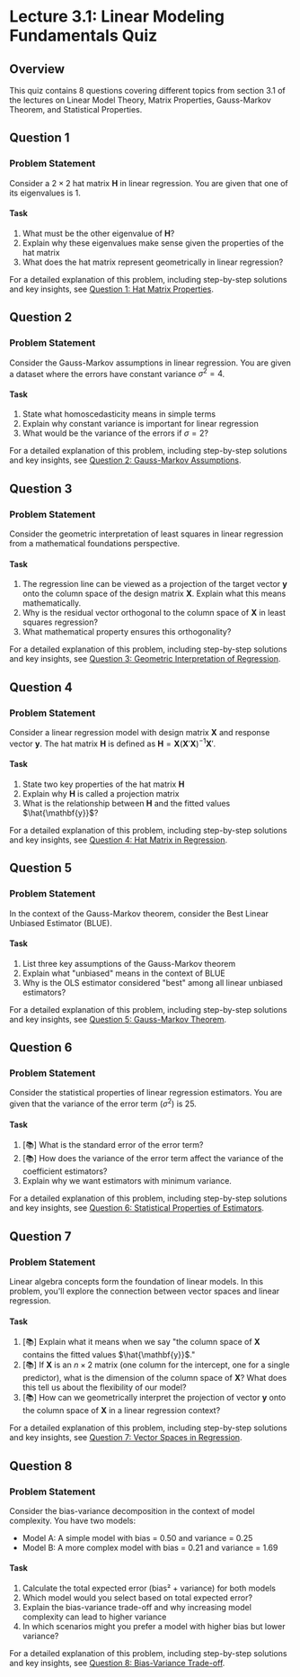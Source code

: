# Lecture 3.1: Linear Modeling Fundamentals Quiz

## Overview
This quiz contains 8 questions covering different topics from section 3.1 of the lectures on Linear Model Theory, Matrix Properties, Gauss-Markov Theorem, and Statistical Properties.

## Question 1

### Problem Statement
Consider a $2 \times 2$ hat matrix $\mathbf{H}$ in linear regression. You are given that one of its eigenvalues is 1.

#### Task
1. What must be the other eigenvalue of $\mathbf{H}$?
2. Explain why these eigenvalues make sense given the properties of the hat matrix
3. What does the hat matrix represent geometrically in linear regression?

For a detailed explanation of this problem, including step-by-step solutions and key insights, see [Question 1: Hat Matrix Properties](L3_1_1_explanation.md).

## Question 2

### Problem Statement
Consider the Gauss-Markov assumptions in linear regression. You are given a dataset where the errors have constant variance $\sigma^2 = 4$.

#### Task
1. State what homoscedasticity means in simple terms
2. Explain why constant variance is important for linear regression
3. What would be the variance of the errors if $\sigma = 2$?

For a detailed explanation of this problem, including step-by-step solutions and key insights, see [Question 2: Gauss-Markov Assumptions](L3_1_2_explanation.md).

## Question 3

### Problem Statement
Consider the geometric interpretation of least squares in linear regression from a mathematical foundations perspective.

#### Task
1. The regression line can be viewed as a projection of the target vector $\mathbf{y}$ onto the column space of the design matrix $\mathbf{X}$. Explain what this means mathematically.
2. Why is the residual vector orthogonal to the column space of $\mathbf{X}$ in least squares regression?
3. What mathematical property ensures this orthogonality?

For a detailed explanation of this problem, including step-by-step solutions and key insights, see [Question 3: Geometric Interpretation of Regression](L3_1_3_explanation.md).

## Question 4

### Problem Statement
Consider a linear regression model with design matrix $\mathbf{X}$ and response vector $\mathbf{y}$. The hat matrix $\mathbf{H}$ is defined as $\mathbf{H} = \mathbf{X}(\mathbf{X}'\mathbf{X})^{-1}\mathbf{X}'$.

#### Task
1. State two key properties of the hat matrix $\mathbf{H}$
2. Explain why $\mathbf{H}$ is called a projection matrix
3. What is the relationship between $\mathbf{H}$ and the fitted values $\hat{\mathbf{y}}$?

For a detailed explanation of this problem, including step-by-step solutions and key insights, see [Question 4: Hat Matrix in Regression](L3_1_4_explanation.md).

## Question 5

### Problem Statement
In the context of the Gauss-Markov theorem, consider the Best Linear Unbiased Estimator (BLUE).

#### Task
1. List three key assumptions of the Gauss-Markov theorem
2. Explain what "unbiased" means in the context of BLUE
3. Why is the OLS estimator considered "best" among all linear unbiased estimators?

For a detailed explanation of this problem, including step-by-step solutions and key insights, see [Question 5: Gauss-Markov Theorem](L3_1_5_explanation.md).

## Question 6

### Problem Statement
Consider the statistical properties of linear regression estimators. You are given that the variance of the error term ($\sigma^2$) is 25.

#### Task
1. [📚] What is the standard error of the error term?
2. [📚] How does the variance of the error term affect the variance of the coefficient estimators?
3. Explain why we want estimators with minimum variance.

For a detailed explanation of this problem, including step-by-step solutions and key insights, see [Question 6: Statistical Properties of Estimators](L3_1_6_explanation.md).

## Question 7

### Problem Statement
Linear algebra concepts form the foundation of linear models. In this problem, you'll explore the connection between vector spaces and linear regression.

#### Task
1. [📚] Explain what it means when we say "the column space of $\mathbf{X}$ contains the fitted values $\hat{\mathbf{y}}$."
2. [📚] If $\mathbf{X}$ is an $n \times 2$ matrix (one column for the intercept, one for a single predictor), what is the dimension of the column space of $\mathbf{X}$? What does this tell us about the flexibility of our model?
3. [📚] How can we geometrically interpret the projection of vector $\mathbf{y}$ onto the column space of $\mathbf{X}$ in a linear regression context?

For a detailed explanation of this problem, including step-by-step solutions and key insights, see [Question 7: Vector Spaces in Regression](L3_1_7_explanation.md).

## Question 8

### Problem Statement
Consider the bias-variance decomposition in the context of model complexity. You have two models:

- Model A: A simple model with bias = 0.50 and variance = 0.25
- Model B: A more complex model with bias = 0.21 and variance = 1.69

#### Task
1. Calculate the total expected error (bias² + variance) for both models
2. Which model would you select based on total expected error?
3. Explain the bias-variance trade-off and why increasing model complexity can lead to higher variance
4. In which scenarios might you prefer a model with higher bias but lower variance?

For a detailed explanation of this problem, including step-by-step solutions and key insights, see [Question 8: Bias-Variance Trade-off](L3_1_8_explanation.md).

